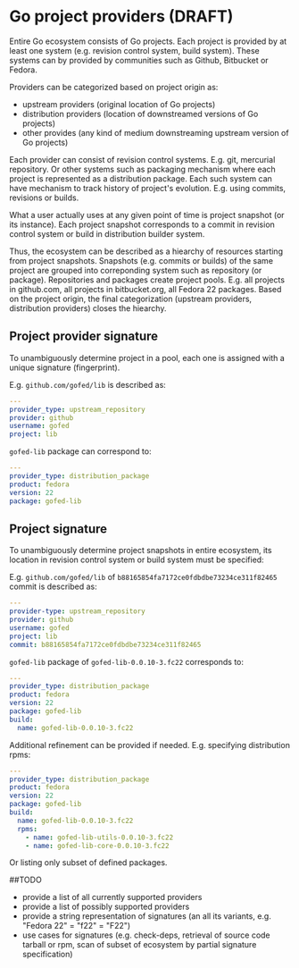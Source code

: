 # Go project providers (DRAFT)

Entire Go ecosystem consists of Go projects.
Each project is provided by at least one system (e.g. revision control system, build system).
These systems can by provided by communities such as Github, Bitbucket or Fedora.

Providers can be categorized based on project origin as:

* upstream providers (original location of Go projects)
* distribution providers (location of downstreamed versions of Go projects)
* other provides (any kind of medium downstreaming upstream version of Go projects)

Each provider can consist of revision control systems. E.g. git, mercurial repository.
Or other systems such as packaging mechanism where each project is represented
as a distribution package.
Each such system can have mechanism to track history of project's evolution.
E.g. using commits, revisions or builds.

What a user actually uses at any given point of time is project snapshot (or its instance).
Each project snapshot corresponds to a commit in revision control system or build
in distribution builder system.

Thus, the ecosystem can be described as a hiearchy of resources starting from project snapshots.
Snapshots (e.g. commits or builds) of the same project are grouped into correponding system
such as repository (or package). Repositories and packages create project pools.
E.g. all projects in github.com, all projects in bitbucket.org, all Fedora 22 packages.
Based on the project origin, the final categorization (upstream providers, distribution providers)
closes the hiearchy.

## Project provider signature

To unambiguously determine project in a pool,
each one is assigned with a unique signature (fingerprint).

E.g. ``github.com/gofed/lib`` is described as:

```yaml
---
provider_type: upstream_repository
provider: github
username: gofed
project: lib
```

``gofed-lib`` package can correspond to:

```yaml
---
provider_type: distribution_package
product: fedora
version: 22
package: gofed-lib
```

## Project signature

To unambiguously determine project snapshots in entire ecosystem,
its location in revision control system or build system must be specified:

E.g. ``github.com/gofed/lib`` of ``b88165854fa7172ce0fdbdbe73234ce311f82465`` commit is described as:

```yaml
---
provider-type: upstream_repository
provider: github
username: gofed
project: lib
commit: b88165854fa7172ce0fdbdbe73234ce311f82465
```

``gofed-lib`` package of ``gofed-lib-0.0.10-3.fc22`` corresponds to:

```yaml
---
provider_type: distribution_package
product: fedora
version: 22
package: gofed-lib
build:
  name: gofed-lib-0.0.10-3.fc22
```

Additional refinement can be provided if needed. E.g. specifying distribution rpms:

```yaml
---
provider_type: distribution_package
product: fedora
version: 22
package: gofed-lib
build: 
  name: gofed-lib-0.0.10-3.fc22
  rpms:
    - name: gofed-lib-utils-0.0.10-3.fc22
    - name: gofed-lib-core-0.0.10-3.fc22
```

Or listing only subset of defined packages.

##TODO

* provide a list of all currently supported providers
* provide a list of possibly supported providers
* provide a string representation of signatures (an all its variants, e.g. "Fedora 22" = "f22" = "F22")
* use cases for signatures (e.g. check-deps, retrieval of source code tarball or rpm, scan of subset of ecosystem by partial signature specification)
